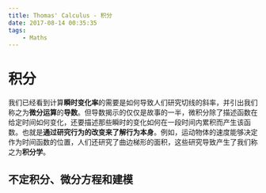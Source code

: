 ```yaml
---
title: Thomas' Calculus - 积分
date: 2017-08-14 00:35:35
tags:
	- Maths
---
```


# 积分

我们已经看到计算**瞬时变化率**的需要是如何导致人们研究切线的斜率，并引出我们称之为**微分运算**的**导数**。但导数揭示的仅仅是故事的一半，微积分除了描述函数在给定时间如何变化，还要描述那些瞬时的变化如何在一段时间内累积而产生该函数。也就是**通过研究行为的改变来了解行为本身**。例如，运动物体的速度能够决定作为时间函数的位置，人们还研究了曲边梯形的面积，这些研究导致产生了我们称之为**积分学**。

## 不定积分、微分方程和建模


